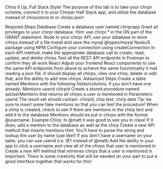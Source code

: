 Chirp It Up, Full Stack Style!
The purpose of this lab is to take your chirpr schema, connect it to your Chirper Half Stack app, and utilize the database instead of chirpsstore.ts or chirps.json!

Required Steps
Database
Create a database user named chirprapp
Grant all privileges to your chirpr database.
Hint: use chirpr.* in the ON part of the GRANT statement.
Node
In your chirpr API, use your database to store chirps instead of a file
Install and save the mysql @types/mysql NodeJS package using NPM
Configure your connection using createConnection
In each API method, make the appropriate database call to create, read, update, and delete chirps
Test all the REST API endpoints in Postman to confirm they all work
React
Adjust your frontend React components to use the same API endpoints from above to achieve the same functionality it had reading a json file. It should display all chirps, view one chirp, delete or edit that, and the ability to add new chirps.
Advanced Steps
Create a table named Mentions with the following fields/columns, if you don't have one already:
Mentions
  userid
  chirpid
Create a stored procedure named spUserMentions that returns all chirps a user is mentioned in
Parameters: userid
The result set should contain: chirpid, chip text, chirp date
Tip: be sure to insert some fake mentions so that you can test the procedure!
When a chirp is created, check to see if there are mentions in the chirp text and add it to the database
Mentions should be put in chirps with the format @username.
Example Chirp: hi @matt it was good to see you in class!
If it does, add a mention to the database as well as the chirp
Create a new API method that inserts mentions
Hint: You'll have to parse the string and lookup the user by name (use like!)
If you don't have a username on your table, you can use userid (i.e. @1 instead of @matt)
Add the ability in your app to click a username and view all of the chirps that user is mentioned in
Create a new API method that retrieves chirps that a user is mentioned in
Important: There is some creativity that will be needed on your part to put a good interface together that works for this!
